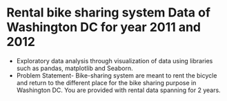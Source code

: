 # Rental bike sharing system Data of Washington DC for year 2011 and 2012

* Exploratory data analysis through  visualization of data using libraries such as pandas, matplotlib and Seaborn.
* Problem Statement- Bike-sharing system are meant to rent the bicycle and return to the different place for the bike sharing purpose in     Washington DC. You are provided with rental data spanning for 2 years.

